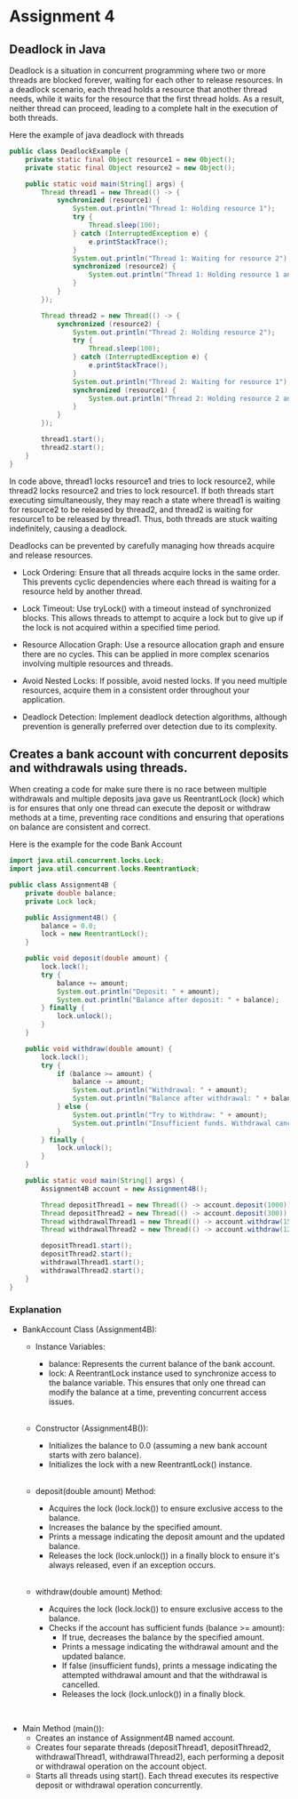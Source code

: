 # Assignment 4

## Deadlock in Java

Deadlock is a situation in concurrent programming where two or more threads are blocked forever, waiting for each other to release resources. In a deadlock scenario, each thread holds a resource that another thread needs, while it waits for the resource that the first thread holds. As a result, neither thread can proceed, leading to a complete halt in the execution of both threads.

Here the example of java deadlock with threads

```java
public class DeadlockExample {
    private static final Object resource1 = new Object();
    private static final Object resource2 = new Object();

    public static void main(String[] args) {
        Thread thread1 = new Thread(() -> {
            synchronized (resource1) {
                System.out.println("Thread 1: Holding resource 1");
                try {
                    Thread.sleep(100);
                } catch (InterruptedException e) {
                    e.printStackTrace();
                }
                System.out.println("Thread 1: Waiting for resource 2");
                synchronized (resource2) {
                    System.out.println("Thread 1: Holding resource 1 and 2");
                }
            }
        });

        Thread thread2 = new Thread(() -> {
            synchronized (resource2) {
                System.out.println("Thread 2: Holding resource 2");
                try {
                    Thread.sleep(100);
                } catch (InterruptedException e) {
                    e.printStackTrace();
                }
                System.out.println("Thread 2: Waiting for resource 1");
                synchronized (resource1) {
                    System.out.println("Thread 2: Holding resource 2 and 1");
                }
            }
        });

        thread1.start();
        thread2.start();
    }
}

```

In code above, thread1 locks resource1 and tries to lock resource2, while thread2 locks resource2 and tries to lock resource1. If both threads start executing simultaneously, they may reach a state where thread1 is waiting for resource2 to be released by thread2, and thread2 is waiting for resource1 to be released by thread1. Thus, both threads are stuck waiting indefinitely, causing a deadlock.

Deadlocks can be prevented by carefully managing how threads acquire and release resources.

- Lock Ordering: Ensure that all threads acquire locks in the same order. This prevents cyclic dependencies where each thread is waiting for a resource held by another thread.

- Lock Timeout: Use tryLock() with a timeout instead of synchronized blocks. This allows threads to attempt to acquire a lock but to give up if the lock is not acquired within a specified time period.

- Resource Allocation Graph: Use a resource allocation graph and ensure there are no cycles. This can be applied in more complex scenarios involving multiple resources and threads.

- Avoid Nested Locks: If possible, avoid nested locks. If you need multiple resources, acquire them in a consistent order throughout your application.

- Deadlock Detection: Implement deadlock detection algorithms, although prevention is generally preferred over detection due to its complexity.

## Creates a bank account with concurrent deposits and withdrawals using threads.

When creating a code for make sure there is no race between multiple withdrawals and multiple deposits java gave us ReentrantLock (lock) which is for ensures that only one thread can execute the deposit or withdraw methods at a time, preventing race conditions and ensuring that operations on balance are consistent and correct.

Here is the example for the code Bank Account

```java
import java.util.concurrent.locks.Lock;
import java.util.concurrent.locks.ReentrantLock;

public class Assignment4B {
    private double balance;
    private Lock lock;

    public Assignment4B() {
        balance = 0.0;
        lock = new ReentrantLock();
    }

    public void deposit(double amount) {
        lock.lock();
        try {
            balance += amount;
            System.out.println("Deposit: " + amount);
            System.out.println("Balance after deposit: " + balance);
        } finally {
            lock.unlock();
        }
    }

    public void withdraw(double amount) {
        lock.lock();
        try {
            if (balance >= amount) {
                balance -= amount;
                System.out.println("Withdrawal: " + amount);
                System.out.println("Balance after withdrawal: " + balance);
            } else {
                System.out.println("Try to Withdraw: " + amount);
                System.out.println("Insufficient funds. Withdrawal cancelled.");
            }
        } finally {
            lock.unlock();
        }
    }

    public static void main(String[] args) {
        Assignment4B account = new Assignment4B();

        Thread depositThread1 = new Thread(() -> account.deposit(1000));
        Thread depositThread2 = new Thread(() -> account.deposit(300));
        Thread withdrawalThread1 = new Thread(() -> account.withdraw(150));
        Thread withdrawalThread2 = new Thread(() -> account.withdraw(1200));

        depositThread1.start();
        depositThread2.start();
        withdrawalThread1.start();
        withdrawalThread2.start();
    }
}
```

### Explanation

- BankAccount Class (Assignment4B):

  - Instance Variables:

    - balance: Represents the current balance of the bank account.
    - lock: A ReentrantLock instance used to synchronize access to the balance variable. This ensures that only one thread can modify the balance at a time, preventing concurrent access issues.

    <br>

  - Constructor (Assignment4B()):

    - Initializes the balance to 0.0 (assuming a new bank account starts with zero balance).
    - Initializes the lock with a new ReentrantLock() instance.

    <br>

  - deposit(double amount) Method:

    - Acquires the lock (lock.lock()) to ensure exclusive access to the balance.
    - Increases the balance by the specified amount.
    - Prints a message indicating the deposit amount and the updated balance.
    - Releases the lock (lock.unlock()) in a finally block to ensure it's always released, even if an exception occurs.

    <br>

  - withdraw(double amount) Method:

    - Acquires the lock (lock.lock()) to ensure exclusive access to the balance.
    - Checks if the account has sufficient funds (balance >= amount):
      - If true, decreases the balance by the specified amount.
      - Prints a message indicating the withdrawal amount and the updated balance.
      - If false (insufficient funds), prints a message indicating the attempted withdrawal amount and that the withdrawal is cancelled.
      - Releases the lock (lock.unlock()) in a finally block.

<br>

- Main Method (main()):
  - Creates an instance of Assignment4B named account.
  - Creates four separate threads (depositThread1, depositThread2, withdrawalThread1, withdrawalThread2), each performing a deposit or withdrawal operation on the account object.
  - Starts all threads using start(). Each thread executes its respective deposit or withdrawal operation concurrently.
